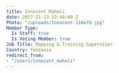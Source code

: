 ```yaml
---
title: Innocent Maholi
date: 2017-11-13 22:44:00 Z
Photo: "/uploads/Innocent-110e7d.jpg"
Member Type:
  Is Staff: true
  Is Voting Member: true
Job Title: Mapping & Training Supervisor
Country: Tanzania
redirect_from:
- "/users/innocent_maholi"
---
```


